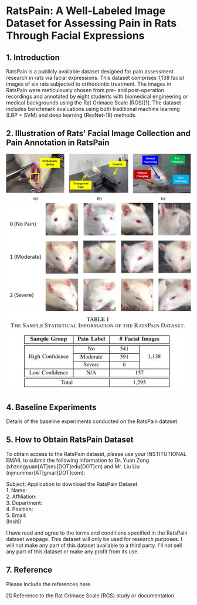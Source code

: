# RatsPain: A Well-Labeled Image Dataset for Assessing Pain in Rats Through Facial Expressions

## 1. Introduction

RatsPain is a publicly available dataset designed for pain assessment research in rats via facial expressions. This dataset comprises 1,138 facial images of six rats subjected to orthodontic treatment. The images in RatsPain were meticulously chosen from pre- and post-operation recordings and annotated by eight students with biomedical engineering or medical backgrounds using the Rat Grimace Scale (RGS)[1]. The dataset includes benchmark evaluations using both traditional machine learning (LBP + SVM) and deep learning (ResNet-18) methods.

## 2. Illustration of Rats' Facial Image Collection and Pain Annotation in RatsPain
<img src="https://github.com/xhzongyuan/RatsPain/blob/main/Illustration%20of%20Rats'%20Facial%20Image%20Collection%20and%20Pain%20Annotation.jpg" width="800" height=auto>
<img src="https://github.com/xhzongyuan/RatsPain/blob/main/Samples%20of%20Facial%20Images%20in%20RatsPain.jpg" width="800" height=auto>
<img src="https://github.com/xhzongyuan/RatsPain/blob/main/Sample%20Statistical%20Information%20of%20RatsPain.jpg" width="800" height=auto>

## 4. Baseline Experiments

Details of the baseline experiments conducted on the RatsPain dataset.

## 5. How to Obtain RatsPain Dataset

To obtain access to the RatsPain dataset, please use your INSTITUTIONAL EMAIL to submit the following information to Dr. Yuan Zong (xhzongyuan[AT]seu[DOT]edu[DOT]cn) and Mr. Liu Liu (njmummxr[AT]gmail[DOT]com):

<div>
Subject: Application to download the RatsPain Dataset<br>
1. Name: <Your Name><br>
2. Affiliation: <Your Institution><br>
3. Department: <Your Department><br>
4. Position: <Your Position><br>
5. Email: <Your Institutional Email Address><br> (Insiti)

I have read and agree to the terms and conditions specified in the RatsPain dataset webpage. 
This dataset will only be used for research purposes. 
I will not make any part of this dataset available to a third party. 
I'll not sell any part of this dataset or make any profit from its use.
</div>

## 7. Reference

Please include the references here.

[1] Reference to the Rat Grimace Scale (RGS) study or documentation.
